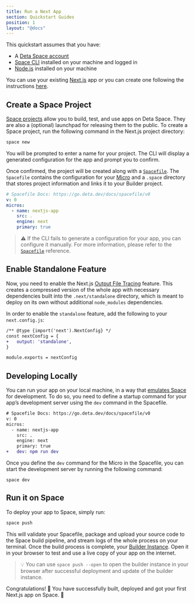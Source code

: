 ```yaml
---
title: Run a Next App
section: Quickstart Guides
position: 1
layout: "@docs"
---
```


This quickstart assumes that you have:

- A [Deta Space account](https://deta.space/signup)
- [Space CLI](/docs/en/build/basics/space-cli) installed on your machine and logged in
- [Node.js](https://nodejs.org) installed on your machine

You can use your existing [Next.js](https://nextjs.org/) app or you can create one following the instructions [here](https://nextjs.org/docs/getting-started).

## Create a Space Project

[Space projects](/docs/en/build/fundamentals/development/projects) allow you to build, test, and use apps on Deta Space. They are also a (optional) launchpad for releasing them to the public. To create a Space project, run the following command in the Next.js project directory:

```bash
space new
```

You will be prompted to enter a name for your project. The CLI will display a generated configuration for the app and prompt you to confirm. 

Once confirmed, the project will be created along with a [`Spacefile`](/docs/en/build/fundamentals/the-space-runtime/about#the-spacefile). The `Spacefile` contains the configuration for your [Micro](/docs/en/build/fundamentals/the-space-runtime/micros) and a `.space` directory that stores project information and links it to your Builder project.

```yaml
# Spacefile Docs: https://go.deta.dev/docs/spacefile/v0
v: 0
micros:
  - name: nextjs-app
    src: .
    engine: next
    primary: true
```

> ⚠️ If the CLI fails to generate a configuration for your app, you can configure it manually. For more information, please refer to the [`Spacefile`](/docs/en/build/reference/spacefile) reference.

## Enable Standalone Feature

Now, you need to enable the Next.js [Output File Tracing](https://nextjs.org/docs/advanced-features/output-file-tracing) feature. This creates a compressed version of the whole app with necessary dependencies built into the `.next/standalone` directory, which is meant to deploy on its own without additional `node_modules` dependencies.

In order to enable the `standalone` feature, add the following to your `next.config.js`:

```diff
/** @type {import('next').NextConfig} */
const nextConfig = {
+   output: 'standalone',
}

module.exports = nextConfig
```

## Developing Locally

You can run your app on your local machine, in a way that [emulates Space](/docs/en/build/fundamentals/development/local-development) for development. To do so, you need to define a startup command for your  app’s development server using the `dev` command in the Spacefile. 

```diff
# Spacefile Docs: https://go.deta.dev/docs/spacefile/v0
v: 0
micros:
  - name: nextjs-app
    src: .
    engine: next
    primary: true
+   dev: npm run dev
```

Once you define the `dev` command for the Micro in the Spacefile, you can start the development server by running the following command:

```
space dev
```

## Run it on Space

To deploy your app to Space, simply run:

```diff
space push
```

This will validate your Spacefile, package and upload your source code to the Space build pipeline, and stream logs of the whole process on your terminal. Once the build process is complete, your [Builder Instance](/docs/en/build/fundamentals/development/local-development). Open it in your browser to test and use a live copy of your app on the internet.

> 💡 You can use `space push --open` to open the builder instance in your browser after successful deployment and update of the builder instance.

Congratulations! 🎉 You have successfully built, deployed and got your first Next.js app on Space. 🚀
